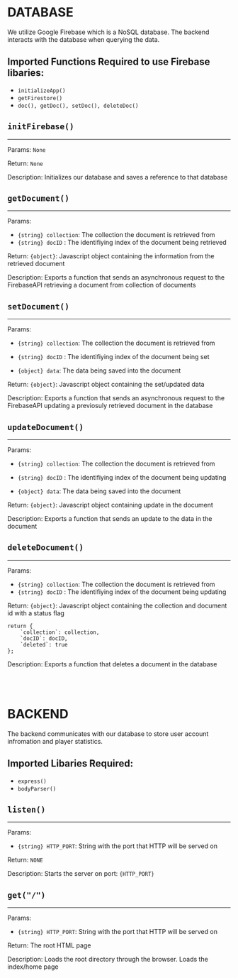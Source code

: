 # DATABASE

 We utilize Google Firebase which is a NoSQL database. The backend interacts with the database when querying the data.

## Imported Functions Required to use Firebase libaries:
- `initializeApp()`
- `getFirestore()`
- `doc(), getDoc(), setDoc(), deleteDoc()`


## `initFirebase()`
<hr>

Params: `None`

Return: `None`

Description: Initializes our database and saves a reference to that database

## `getDocument()`
<hr>

Params: 
- `{string} collection`: The collection the document is retrieved from
- `{string} docID` : The identifiying index of the document being retrieved

Return: `{object}`: Javascript object containing the information from the retrieved document

Description: Exports a function that sends an asynchronous request to the FirebaseAPI retrieving a document from collection of documents

## `setDocument()`
<hr>

Params: 
- `{string} collection`: The collection the document is retrieved from
- `{string} docID` : The identifiying index of the document being set

- `{object} data`: The data being saved into the document

Return: `{object}`: Javascript object containing the set/updated data

Description: Exports a function that sends an asynchronous request to the FirebaseAPI updating a previosuly retrieved document in the database

## `updateDocument()`
<hr>

Params: 
- `{string} collection`: The collection the document is retrieved from
- `{string} docID` : The identifiying index of the document being updating

- `{object} data`: The data being saved into the document

Return: `{object}`: Javascript object containing update in the document

Description: Exports a function that sends an update to the data in the document

## `deleteDocument()`
<hr>

Params: 
- `{string} collection`: The collection the document is retrieved from
- `{string} docID` : The identifiying index of the document being updating

Return: `{object}`: Javascript object containing the collection and document id with a status flag
```
return {
    `collection`: collection,
    `docID`: docID,
    `deleted`: true
};

```

Description: Exports a function that deletes a document in the database


<br>

<br/>


# BACKEND

The backend communicates with our database to store user account infromation and player statistics.

## Imported Libaries Required:
- `express()`
- `bodyParser()`

## `listen()`
<hr>

Params: 
- `{string} HTTP_PORT`: String with the port that HTTP will be served on


Return: `NONE`

Description: Starts the server on port: `{HTTP_PORT}`

## `get("/") `
<hr>

Params: 
- `{string} HTTP_PORT`: String with the port that HTTP will be served on


Return: The root HTML page

Description: Loads the root directory through the browser. Loads the index/home page







